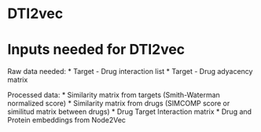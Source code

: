 DTI2vec
====

# Inputs needed for DTI2vec

Raw data needed:
	* Target - Drug interaction list
	* Target - Drug adyacency matrix

Processed data:
	* Similarity matrix from targets (Smith-Waterman normalized score)
	* Similarity matrix from drugs (SIMCOMP score or similitud matrix between drugs)
	* Drug Target Interaction matrix
	* Drug and Protein embeddings from Node2Vec


